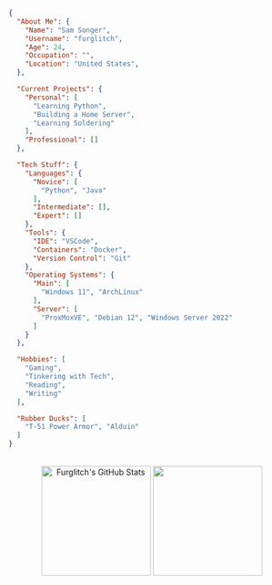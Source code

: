 ```json
{
  "About Me": {
    "Name": "Sam Songer",
    "Username": "furglitch",
    "Age": 24,
    "Occupation": "",
    "Location": "United States",
  },

  "Current Projects": {
    "Personal": [
      "Learning Python",
      "Building a Home Server",
      "Learning Soldering"
    ],
    "Professional": []
  },

  "Tech Stuff": {
    "Languages": {
      "Novice": [
        "Python", "Java"
      ],
      "Intermediate": [],
      "Expert": []
    },
    "Tools": {
      "IDE": "VSCode",
      "Containers": "Docker",
      "Version Control": "Git"
    },
    "Operating Systems": {
      "Main": [
        "Windows 11", "ArchLinux"
      ],
      "Server": [
        "ProxMoxVE", "Debian 12", "Windows Server 2022"
      ]
    }
  },

  "Hobbies": [
    "Gaming",
    "Tinkering with Tech",
    "Reading",
    "Writing"
  ],

  "Rubber Ducks": [
    "T-51 Power Armor", "Alduin"
  ]
}
```
<br>
<div align="center"><img align="center" src="https://github-readme-stats.vercel.app/api?username=Furglitch&show_icons=true&count_private=true&theme=nord" alt="Furglitch's GitHub Stats" height="192px"/>
<img align="center" src="https://github-readme-stats.vercel.app/api/top-langs/?username=Furglitch&hide=html,tex,batchfile&theme=nord&langs_count=3" height="192px"/></div>
<br/>
<br/>
<br/>

